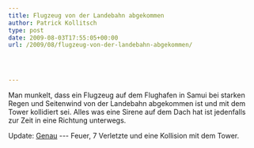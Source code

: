 ```yaml
---
title: Flugzeug von der Landebahn abgekommen
author: Patrick Kollitsch
type: post
date: 2009-08-03T17:55:05+00:00
url: /2009/08/flugzeug-von-der-landebahn-abgekommen/




---
```

Man munkelt, dass ein Flugzeug auf dem Flughafen in Samui bei starken Regen und Seitenwind von der Landebahn abgekommen ist und mit dem Tower kollidiert sei. Alles was eine Sirene auf dem Dach hat ist jedenfalls zur Zeit in eine Richtung unterwegs.

Update: [Genau][1] --- Feuer, 7 Verletzte und eine Kollision mit dem Tower.

 [1]: http://www.nationmultimedia.com/breakingnews/30109044/Bangkok-Airways-plane-skids-out-of-runway-at-Samui